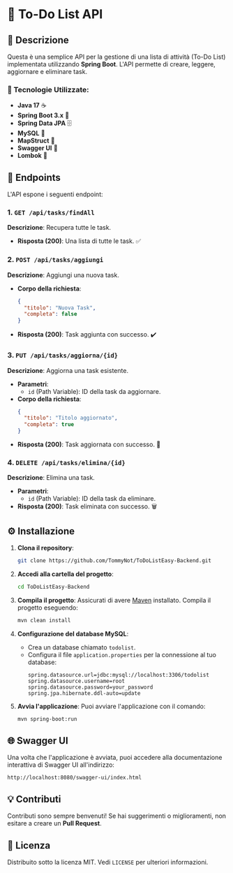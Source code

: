 # 📝 To-Do List API

## 📄 Descrizione
Questa è una semplice API per la gestione di una lista di attività (To-Do List) implementata utilizzando **Spring Boot**. L'API permette di creare, leggere, aggiornare e eliminare task.

### 🔧 Tecnologie Utilizzate:
- **Java 17** ☕
- **Spring Boot 3.x** 🚀
- **Spring Data JPA** 🗄️
- **MySQL** 🐬
- **MapStruct** 🔄
- **Swagger UI** 📜
- **Lombok** 🤖

## 🚀 Endpoints

L'API espone i seguenti endpoint:

### 1. `GET /api/tasks/findAll`
**Descrizione**: Recupera tutte le task.
- **Risposta (200)**: Una lista di tutte le task. ✅

### 2. `POST /api/tasks/aggiungi`
**Descrizione**: Aggiungi una nuova task.
- **Corpo della richiesta**:
  ```json
  {
    "titolo": "Nuova Task",
    "completa": false
  }
  ```
- **Risposta (200)**: Task aggiunta con successo. ✔️

### 3. `PUT /api/tasks/aggiorna/{id}`
**Descrizione**: Aggiorna una task esistente.
- **Parametri**:
  - `id` (Path Variable): ID della task da aggiornare.
- **Corpo della richiesta**:
  ```json
  {
    "titolo": "Titolo aggiornato",
    "completa": true
  }
  ```
- **Risposta (200)**: Task aggiornata con successo. 🔄

### 4. `DELETE /api/tasks/elimina/{id}`
**Descrizione**: Elimina una task.
- **Parametri**:
  - `id` (Path Variable): ID della task da eliminare.
- **Risposta (200)**: Task eliminata con successo. 🗑️

## ⚙️ Installazione

1. **Clona il repository**:
   ```bash
   git clone https://github.com/TommyNot/ToDoListEasy-Backend.git
   ```

2. **Accedi alla cartella del progetto**:
   ```bash
   cd ToDoListEasy-Backend
   ```

3. **Compila il progetto**:
   Assicurati di avere [Maven](https://maven.apache.org/) installato. Compila il progetto eseguendo:
   ```bash
   mvn clean install
   ```

4. **Configurazione del database MySQL**:
   - Crea un database chiamato `todolist`.
   - Configura il file `application.properties` per la connessione al tuo database:
     ```properties
     spring.datasource.url=jdbc:mysql://localhost:3306/todolist
     spring.datasource.username=root
     spring.datasource.password=your_password
     spring.jpa.hibernate.ddl-auto=update
     ```

5. **Avvia l'applicazione**:
   Puoi avviare l'applicazione con il comando:
   ```bash
   mvn spring-boot:run
   ```

## 🌐 Swagger UI

Una volta che l'applicazione è avviata, puoi accedere alla documentazione interattiva di Swagger UI all'indirizzo:

```
http://localhost:8080/swagger-ui/index.html
```

## 💡 Contributi

Contributi sono sempre benvenuti! Se hai suggerimenti o miglioramenti, non esitare a creare un **Pull Request**.

## 📝 Licenza

Distribuito sotto la licenza MIT. Vedi `LICENSE` per ulteriori informazioni.
```
